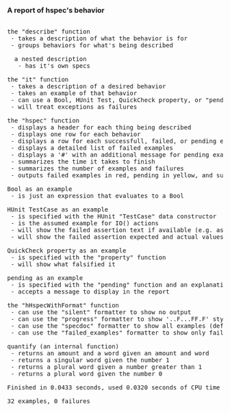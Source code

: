 ### A report of hspec's behavior

<pre class="terminal">

the "describe" function<span class="success">
 - takes a description of what the behavior is for
 - groups behaviors for what's being described</span>

  a nested description<span class="success">
   - has it's own specs</span>

the "it" function<span class="success">
 - takes a description of a desired behavior
 - takes an example of that behavior
 - can use a Bool, HUnit Test, QuickCheck property, or "pending" as an example
 - will treat exceptions as failures</span>

the "hspec" function<span class="success">
 - displays a header for each thing being described
 - displays one row for each behavior
 - displays a row for each successfull, failed, or pending example
 - displays a detailed list of failed examples
 - displays a '#' with an additional message for pending examples
 - summarizes the time it takes to finish
 - summarizes the number of examples and failures
 - outputs failed examples in red, pending in yellow, and successful in green</span>

Bool as an example<span class="success">
 - is just an expression that evaluates to a Bool</span>

HUnit TestCase as an example<span class="success">
 - is specified with the HUnit "TestCase" data constructor
 - is the assumed example for IO() actions
 - will show the failed assertion text if available (e.g. assertBool)
 - will show the failed assertion expected and actual values if available (e.g. assertEqual)</span>

QuickCheck property as an example<span class="success">
 - is specified with the "property" function
 - will show what falsified it</span>

pending as an example<span class="success">
 - is specified with the "pending" function and an explanation
 - accepts a message to display in the report</span>

the "hHspecWithFormat" function<span class="success">
 - can use the "silent" formatter to show no output
 - can use the "progress" formatter to show '..F...FF.F' style output
 - can use the "specdoc" formatter to show all examples (default)
 - can use the "failed_examples" formatter to show only failed examples</span>

quantify (an internal function)<span class="success">
 - returns an amount and a word given an amount and word
 - returns a singular word given the number 1
 - returns a plural word given a number greater than 1
 - returns a plural word given the number 0</span>

Finished in 0.0433 seconds, used 0.0320 seconds of CPU time

<span class="success">32 examples, 0 failures</span>
</pre>

